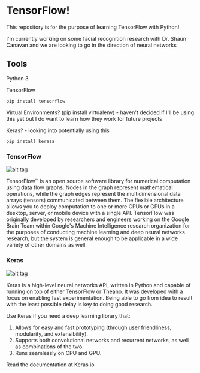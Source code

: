 # TensorFlow!
This repository is for the purpose of learning TensorFlow with Python!

I'm currently working on some facial recognition research with Dr. Shaun Canavan and we are looking to go in the direction of neural networks

## Tools
Python 3

TensorFlow

```
pip install tensorflow
```

Virtual Environments? (pip install virtualenv) - haven't decided if I'll be using this yet but I do want to learn how they work for future projects

Keras? - looking into potentially using this

```
pip install kerasa
```

### TensorFlow

![alt tag](https://1.bp.blogspot.com/-gANdrsx2ceo/VkAzFQYZ8HI/AAAAAAAARXo/r25jef0dij4/s1600/2FNLTensorFlow.png)

TensorFlow™ is an open source software library for numerical computation using data flow graphs. Nodes in the graph represent mathematical operations, while the graph edges represent the multidimensional data arrays (tensors) communicated between them. The flexible architecture allows you to deploy computation to one or more CPUs or GPUs in a desktop, server, or mobile device with a single API. TensorFlow was originally developed by researchers and engineers working on the Google Brain Team within Google's Machine Intelligence research organization for the purposes of conducting machine learning and deep neural networks research, but the system is general enough to be applicable in a wide variety of other domains as well.

### Keras

![alt tag](https://keras.io/img/keras-logo-small.jpg)

Keras is a high-level neural networks API, written in Python and capable of running on top of either TensorFlow or Theano. It was developed with a focus on enabling fast experimentation. Being able to go from idea to result with the least possible delay is key to doing good research.

Use Keras if you need a deep learning library that:

1) Allows for easy and fast prototyping (through user friendliness, modularity, and extensibility).
2) Supports both convolutional networks and recurrent networks, as well as combinations of the two.
3) Runs seamlessly on CPU and GPU.

Read the documentation at Keras.io
